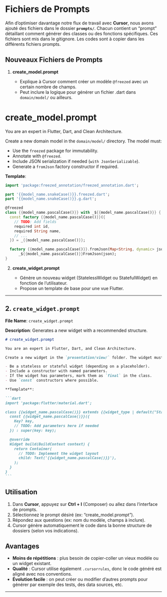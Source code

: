 # Fichiers de Prompts

Afin d’optimiser davantage notre flux de travail avec **Cursor**, nous avons ajouté des fichiers
dans le dossier **`prompts/`**. Chacun contient un “prompt” détaillant comment générer
des classes ou des fonctions spécifiques.
Ces fichiers sont mis dans le gitignore. Les codes sont à copier dans les différents fichiers prompts.

## Nouveaux Fichiers de Prompts

1. **create_model.prompt**

   - Explique à Cursor comment créer un modèle `@freezed` avec un certain nombre de champs.
   - Peut inclure la logique pour générer un fichier .dart dans `domain/model/` ou ailleurs.

# create_model.prompt

You are an expert in Flutter, Dart, and Clean Architecture.

Create a new domain model in the `domain/model/` directory. The model must:

- Use the `freezed` package for immutability.
- Annotate with `@freezed`.
- Include JSON serialization if needed (`with JsonSerializable`).
- Generate a `fromJson` factory constructor if required.

**Template**:

```dart
import 'package:freezed_annotation/freezed_annotation.dart';

part '{{model_name.snakeCase()}}.freezed.dart';
part '{{model_name.snakeCase()}}.g.dart';

@freezed
class {{model_name.pascalCase()}} with _${{model_name.pascalCase()}} {
  const factory {{model_name.pascalCase()}}({
    // TODO: Add fields
    required int id,
    required String name,
    // ...
  }) = _{{model_name.pascalCase()}};

  factory {{model_name.pascalCase()}}.fromJson(Map<String, dynamic> json) =>
      _${{model_name.pascalCase()}}FromJson(json);
}
```

2. **create_widget.prompt**

   - Génère un nouveau widget (StatelessWidget ou StatefulWidget) en fonction de l’utilisateur.
   - Propose un template de base pour une vue Flutter.

---

## 2. `create_widget.prompt`

**File Name**: `create_widget.prompt`

**Description**: Generates a new widget with a recommended structure.

````md
# create_widget.prompt

You are an expert in Flutter, Dart, and Clean Architecture.

Create a new widget in the `presentation/view/` folder. The widget must:

- Be a stateless or stateful widget (depending on a placeholder).
- Include a constructor with named parameters.
- If the widget has parameters, mark them as `final` in the class.
- Use `const` constructors where possible.

**Template**:

```dart
import 'package:flutter/material.dart';

class {{widget_name.pascalCase()}} extends {{widget_type | default("StatelessWidget")}} {
  const {{widget_name.pascalCase()}}({
    Key? key,
    // TODO: Add parameters here if needed
  }) : super(key: key);

  @override
  Widget build(BuildContext context) {
    return Container(
      // TODO: Implement the widget layout
      child: Text('{{widget_name.pascalCase()}}'),
    );
  }
}
```
````

## Utilisation

1. Dans **Cursor**, appuyez sur **Ctrl + I** (Composer) ou allez dans l’interface de prompts.
2. Sélectionnez le prompt désiré (ex: “create_model.prompt”).
3. Répondez aux questions (ex: nom du modèle, champs à inclure).
4. Cursor génère automatiquement le code dans la bonne structure de dossiers (selon vos indications).

## Avantages

- **Moins de répétitions** : plus besoin de copier-coller un vieux modèle ou un widget existant.
- **Qualité** : Cursor utilise également `.cursorrules`, donc le code généré est aligné avec nos conventions.
- **Évolution facile** : on peut créer ou modifier d’autres prompts pour générer par exemple des tests,
  des data sources, etc.

---
